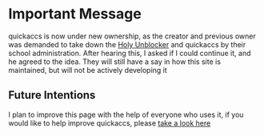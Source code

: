 

# Important Message
quickaccs is now under new ownership, as the creator and previous owner was demanded to take down the [Holy Unblocker](https://bubble.imfrost.cf) and quickaccs by their school administration. After hearing this, I asked if I could continue it, and he agreed to the idea. They will still have a say in how this site is maintained, but will not be actively developing it

## Future Intentions
I plan to improve this page with the help of everyone who uses it, if you would like to help improve quickaccs, please [take a look here](https://github.com/bvoid82/quickaccs/wiki/Contributing,-Suggestions,-and-Feedback)
